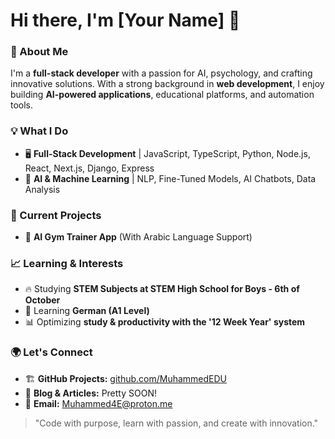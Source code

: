 # Hi there, I'm [Your Name] 👋

### 🚀 About Me
I'm a **full-stack developer** with a passion for AI, psychology, and crafting innovative solutions. With a strong background in **web development**, I enjoy building **AI-powered applications**, educational platforms, and automation tools.

### 💡 What I Do
- 🖥️ **Full-Stack Development** | JavaScript, TypeScript, Python, Node.js, React, Next.js, Django, Express
- 🤖 **AI & Machine Learning** | NLP, Fine-Tuned Models, AI Chatbots, Data Analysis

### 📌 Current Projects
- 💪 **AI Gym Trainer App** (With Arabic Language Support)

### 📈 Learning & Interests
- 🔥 Studying **STEM Subjects at STEM High School for Boys - 6th of October**
- 📖 Learning **German (A1 Level)** 
- 📊 Optimizing **study & productivity with the '12 Week Year' system**

### 🌍 Let's Connect
- 🏗️ **GitHub Projects:** [github.com/MuhammedEDU](https://github.com/MuhammedEDU)
- 📝 **Blog & Articles:** Pretty SOON!
- 📧 **Email:** Muhammed4E@proton.me

> "Code with purpose, learn with passion, and create with innovation."

